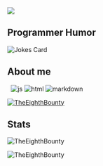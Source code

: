 <img src="https://readme-typing-svg.herokuapp.com?vCenter=true&lines=Hello!+I+am+The+Eighth+Bounty!(The8thBounty);I+am+a+Coder;An+Interesting+Programer">
<h2>Programmer Humor</h2>
<img src="https://readme-jokes.vercel.app/api" alt="Jokes Card" />
<h2>About me</h2>
<p align="left"> 
  <img alt="" src="https://img.shields.io/badge/Uses-Ubuntu%20Linux-red/">
  <img alt="" src="https://img.shields.io/badge/Editor-VS%20Code-blue/?logo=visualstudiocode&logoColor=blue&color=blue">
  <img src="https://img.shields.io/badge/Knows-JavaScript-blue/?logo=javascript&logoColor=warning&color=yellow" alt="js">
  <img src="https://img.shields.io/badge/Knows-HTML-blue/?logo=html5&logoColor=warning&color=orange" alt="html">
  <img src="https://img.shields.io/badge/Knows-MarkDown-FFF?logo=markdown" alt="markdown">
</p>

<p align="left"> <a href="https://github.com/ryo-ma/github-profile-trophy"><img src="https://github-profile-trophy.vercel.app/?username=TheEighthBounty&no-frame=trueno-bg=true&theme=matrix" alt="TheEighthBounty" /></a> </p>

<h2 align="left">Stats</h2>

<p><img  src="https://github-readme-stats.vercel.app/api/top-langs?username=TheEighthBounty&show_icons=true&theme=dark&locale=en&langs_count=10&layout=compact" alt="TheEighthBounty" /></p>
<p><img src="https://github-readme-streak-stats.herokuapp.com/?user=TheEighthBounty&theme=dark" alt="TheEighthBounty" /></p><br>

<!--![github contribution grid snake animation](https://raw.githubusercontent.com/TheEighthBounty/TheEighthBounty/output/github-contribution-grid-snake-dark.svg#gh-dark-mode-only)![github contribution grid snake animation](https://raw.githubusercontent.com/TheEighthBounty/TheEighthBounty/output/github-contribution-grid-snake.svg#gh-light-mode-only) -->

</html>
